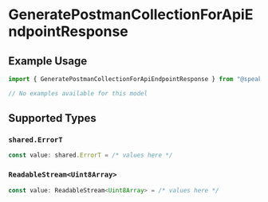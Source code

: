# GeneratePostmanCollectionForApiEndpointResponse

## Example Usage

```typescript
import { GeneratePostmanCollectionForApiEndpointResponse } from "@speakeasy-api/speakeasy-client-sdk-typescript/sdk/models/operations";

// No examples available for this model
```

## Supported Types

### `shared.ErrorT`

```typescript
const value: shared.ErrorT = /* values here */
```

### `ReadableStream<Uint8Array>`

```typescript
const value: ReadableStream<Uint8Array> = /* values here */
```

